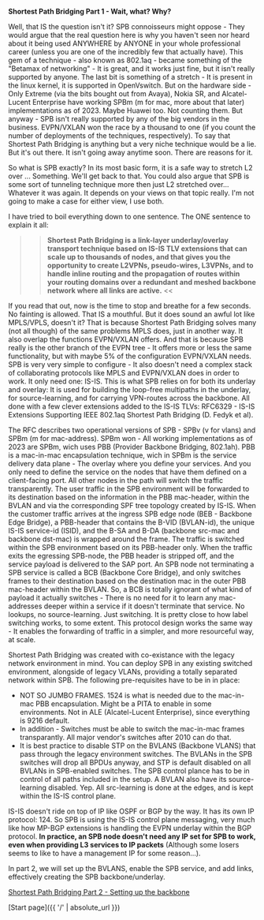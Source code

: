 **Shortest Path Bridging Part 1 - Wait, what? Why?**

Well, that IS the question isn't it? SPB connoisseurs might oppose - They would argue that the real question here is why you haven't seen nor heard about it being used ANYWHERE by ANYONE in your whole professional career (unless you are one of the incredibly few that actually have).
This gem of a technique - also known as 802.1aq - became something of the "Betamax of networking" - It is great, and it works just fine, but it isn't really supported by anyone. The last bit is something of a stretch - It is present in the linux kernel, it is supported in OpenVswitch. But on the hardware side - Only Extreme (via the bits bought out from Avaya), Nokia SR, and Alcatel-Lucent Enterprise have working SPBm (m for mac, more about that later) implementations as of 2023. Maybe Huawei too. Not counting them. But anyway - SPB isn't really supported by any of the big vendors in the business. EVPN/VXLAN won the race by a thousand to one (if you count the number of deployments of the techniques, respectively). To say that Shortest Path Bridging is anything but a very niche technique would be a lie. But it's out there. It isn't going away anytime soon. There are reasons for it. 

So what is SPB exactly? In its most basic form, it is a safe way to stretch L2 over ... Something. We'll get back to that. You could also argue that SPB is some sort of tunneling technique more then just L2 stretched over... Whatever it was again. It depends on your views on that topic really. I'm not going to make a case for either view, I use both. 

I have tried to boil everything down to one sentence. The ONE sentence to explain it all: 

>> __Shortest Path Bridging is a link-layer underlay/overlay transport technique based on IS-IS TLV extensions that can scale up to thousands of nodes, and that gives you the opportunity to create L2VPNs, pseudo-wires, L3VPNs, and to handle inline routing and the propagation of routes within your routing domains over a redundant and meshed backbone network where all links are active.__ <<

If you read that out, now is the time to stop and breathe for a few seconds. No fainting is allowed. That IS a mouthful. But it does sound an awful lot like MPLS/VPLS, doesn't it? That is because Shortest Path Bridging solves many (not all though) of the same problems MPLS does, just in another way. It also overlap the functions EVPN/VXLAN offers. And that is because SPB really is the other branch of the EVPN tree - It offers more or less the same functionality, but with maybe 5% of the configuration EVPN/VXLAN needs. SPB is very very simple to configure - It also doesn't need a complex stack of collaborating protocols like MPLS and EVPN/VXLAN does in order to work. It only need one: IS-IS. This is what SPB relies on for both its underlay and overlay: It is used for building the loop-free multipaths in the underlay, for source-learning, and for carrying VPN-routes across the backbone. All done with a few clever extensions added to the IS-IS TLVs: RFC6329 - IS-IS Extensions Supporting IEEE 802.1aq Shortest Path Bridging (D. Fedyk et al).

The RFC describes two operational versions of SPB - SPBv (v for vlans) and SPBm (m for mac-address). SPBm won - All working implementations as of 2023 are SPBm, wich uses PBB (Provider Backbone Bridging, 802.1ah). PBB is a mac-in-mac encapsulation technique, wich in SPBm is the service delivery data plane - The overlay where you define your services. And you only need to define the service on the nodes that have them defined on a client-facing port. All other nodes in the path will switch the traffic transparently. The user traffic in the SPB environment will be forwarded to its destination based on the information in the PBB mac-header, within the BVLAN and via the corresponding SPF tree topology created by IS-IS. When the customer traffic arrives at the ingress SPB edge node (BEB - Backbone Edge Bridge), a PBB-header that contains the B-VID (BVLAN-id), the unique IS-IS service-id (ISID), and the B-SA and B-DA (backbone src-mac and backbone dst-mac) is wrapped around the frame. The traffic is switched within the SPB environment based on its PBB-header only. When the traffic exits the egressing SPB-node, the PBB header is stripped off, and the service payload is delivered to the SAP port. An SPB node not terminating a SPB service is called a BCB (Backbone Core Bridge), and only switches frames to their destination based on the destination mac in the outer PBB mac-header within the BVLAN. So, a BCB is totally ignorant of what kind of payload it actually switches - There is no need for it to learn any mac-addresses deeper within a service if it doesn't terminate that service.  No lookups, no source-learning. Just switching. It is pretty close to how label switching works, to some extent. This protocol design works the same way - It enables the forwarding of traffic in a simpler, and more resourceful way, at scale.

Shortest Path Bridging was created with co-existance with the legacy network environment in mind. You can deploy SPB in any existing switched environment, alongside of legacy VLANs, providing a totally separated network within SPB. The following pre-requisites have to be in in place:

* NOT SO JUMBO FRAMES. 1524 is what is needed due to the mac-in-mac PBB encapsulation. Might be a PITA to enable in some environments. Not in ALE (Alcatel-Lucent Enterprise), since everything is 9216 default.
* In addition - Switches must be able to switch the mac-in-mac frames transparantly. All major vendor's switches after 2010 can do that.
* It is best practice to disable STP on the BVLANS (Backbone VLANS) that pass through the legacy environment switches. The BVLANs in the SPB switches will drop all BPDUs anyway, and STP is default disabled on all BVLANs in SPB-enabled switches. The SPB control plance has to be in control of all paths included in the setup. A BVLAN also have its source-learning disabled. Yep. All src-learning is done at the edges, and is kept within the IS-IS control plane.

IS-IS doesn't ride on top of IP like OSPF or BGP by the way. It has its own IP protocol: 124. So SPB is using the IS-IS control plane messaging, very much like how MP-BGP extensions is handling the EVPN underlay within the BGP protocol. 
__In practice, an SPB node doesn't need any IP set for SPB to work, even when providing L3 services to IP packets__ (Although some losers seems to like to have a management IP for some reason...).

In part 2, we will set up the BVLANS, enable the SPB service, and add links, effectively creating the SPB backbone/underlay.

[Shortest Path Bridging Part 2 - Setting up the backbone](https://networkundertaker.com/2023/04/10/Shortest-Path-Bridging-part-2.html)

[Start page]({{ '/' | absolute_url }})